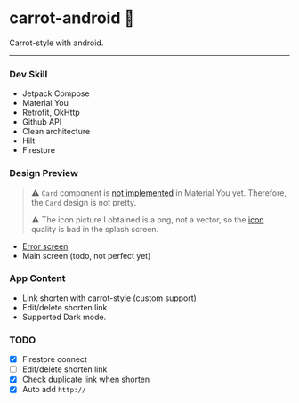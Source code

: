 # carrot-android 🥕

Carrot-style with android.

---

### Dev Skill

- Jetpack Compose
- Material You
- Retrofit, OkHttp
- Github API
- Clean architecture
- Hilt
- Firestore

### Design Preview

> ⚠️ `Card` component is [not implemented](https://m3.material.io/components/cards/implementation) in Material You yet. Therefore, the `Card` design is not pretty.
> 
> ⚠️ The icon picture I obtained is a png, not a vector, so the [icon](https://github.com/carrot-style/carrot-android/blob/main/presentation/src/main/res/drawable/ic_splash_logo.png) quality is bad in the splash screen.

- [Error screen](https://youtu.be/q3Hqfr9-cYw)
- Main screen (todo, not perfect yet)

### App Content

- Link shorten with carrot-style (custom support)
- Edit/delete shorten link
- Supported Dark mode.

### TODO

- [x] Firestore connect
- [ ] Edit/delete shorten link
- [x] Check duplicate link when shorten
- [x] Auto add `http://`
